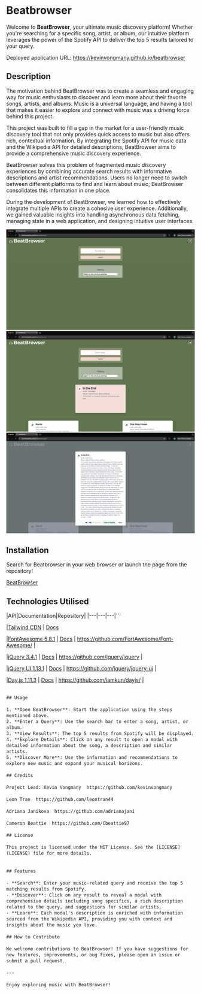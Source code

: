 # Beatbrowser
Welcome to **BeatBrowser**, your ultimate music discovery platform! Whether you're searching for a specific song, artist, or album, our intuitive platform leverages the power of the Spotify API to deliver the top 5 results tailored to your query.

Deployed application URL: https://kevinvongmany.github.io/beatbrowser

## Description

The motivation behind BeatBrowser was to create a seamless and engaging way for music enthusiasts to discover and learn more about their favorite songs, artists, and albums. Music is a universal language, and having a tool that makes it easier to explore and connect with music was a driving force behind this project.

This project was built to fill a gap in the market for a user-friendly music discovery tool that not only provides quick access to music but also offers rich, contextual information. By integrating the Spotify API for music data and the Wikipedia API for detailed descriptions, BeatBrowser aims to provide a comprehensive music discovery experience.

BeatBrowser solves this problem of fragmented music discovery experiences by combining accurate search results with informative descriptions and artist recommendations. Users no longer need to switch between different platforms to find and learn about music; BeatBrowser consolidates this information in one place.

During the development of BeatBrowser, we learned how to effectively integrate multiple APIs to create a cohesive user experience. Additionally, we gained valuable insights into handling asynchronous data fetching, managing state in a web application, and designing intuitive user interfaces.

![Landing Page](/assets/images/landingPage.png)
![Search Results](/assets/images/searchResults.png)
![Description Modal](/assets/images/modal.png)


## Installation

Search for Beatbrowser in your web browser or launch the page from the repository!

[BeatBrowser](https://kevinvongmany.github.io/beatbrowser/)

## Technologies Utilised

 |API|Documentation|Repository|
|---|---|---|```

|[Tailwind CDN](https://cdn.tailwindcss.com/) | [Docs](https://getbootstrap.com/docs/5.1/getting-started/introduction/)


|[FontAwesome 5.8.1](https://fontawesome.com/) | [Docs](https://docs.fontawesome.com/) | https://github.com/FortAwesome/Font-Awesome/ |


|[jQuery 3.4.1](https://jquery.com/) | [Docs](https://api.jquery.com/) | https://github.com/jquery/jquery |


|[jQuery UI 1.13.1](https://jqueryui.com/) | [Docs](https://api.jqueryui.com/) | https://github.com/jquery/jquery-ui |


|[Day.js 1.11.3](https://day.js.org/en/) | [Docs](https://day.js.org/docs/en/installation/browser) | https://github.com/iamkun/dayjs/ |


```

## Usage

1. **Open BeatBrowser**: Start the application using the steps mentioned above.
2. **Enter a Query**: Use the search bar to enter a song, artist, or album.
3. **View Results**: The top 5 results from Spotify will be displayed.
4. **Explore Details**: Click on any result to open a modal with detailed information about the song, a description and similar artists.
5. **Discover More**: Use the information and recommendations to explore new music and expand your musical horizons.

## Credits

Project Lead: Kevin Vongmany  https://github.com/kevinvongmany 

Leon Tran  https://github.com/leontran44 

Adriana Janikova  https://github.com/adrianajani 

Cameron Beattie  https://github.com/Cbeattie97 

## License

This project is licensed under the MIT License. See the [LICENSE](LICENSE) file for more details.


## Features

- **Search**: Enter your music-related query and receive the top 5 matching results from Spotify.
- **Discover**: Click on any result to reveal a modal with comprehensive details including song specifics, a rich description related to the query, and suggestions for similar artists.
- **Learn**: Each modal's description is enriched with information sourced from the Wikipedia API, providing you with context and insights about the music you love.

## How to Contribute

We welcome contributions to BeatBrowser! If you have suggestions for new features, improvements, or bug fixes, please open an issue or submit a pull request.

---

Enjoy exploring music with BeatBrowser!